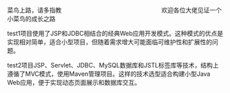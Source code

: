 菜鸟上路，请多指教                                                          
欢迎各位大佬见证一个小菜鸟的成长之路                                                          

test1项目使用了JSP和JDBC相结合的经典Web应用开发模式。这种模式的优点是实现相对简单，适合小型项目，但随着需求增大可能面临可维护性和扩展性的问题。     

test2项目JSP、Servlet、JDBC、MySQL数据库和JSTL标签库等技术，结构上遵循了MVC模式，使用Maven管理项目。这样的技术选型适合构建小型Java Web应用，便于实现动态页面展示和数据库交互。
